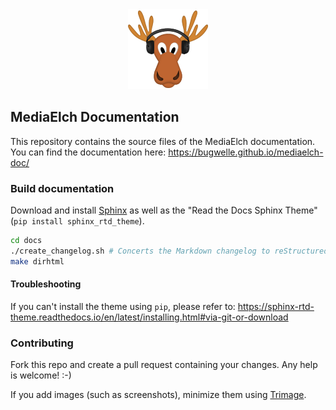 <div align="center">
	<img alt="MediaElch Logo" src="docs/source/images/MediaElch.png" />
</div>

## MediaElch Documentation

This repository contains the source files of the MediaElch documentation.
You can find the documentation here: https://bugwelle.github.io/mediaelch-doc/

### Build documentation

Download and install [Sphinx](http://www.sphinx-doc.org/en/master/) as well
as the "Read the Docs Sphinx Theme" (`pip install sphinx_rtd_theme`).

```sh
cd docs
./create_changelog.sh # Concerts the Markdown changelog to reStructuredText
make dirhtml
```

#### Troubleshooting
If you can't install the theme using `pip`, please refer to:
https://sphinx-rtd-theme.readthedocs.io/en/latest/installing.html#via-git-or-download

### Contributing
Fork this repo and create a pull request containing your changes.
Any help is welcome! :-)

If you add images (such as screenshots), minimize them using
[Trimage](https://trimage.org/).
